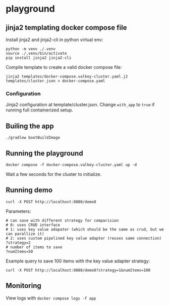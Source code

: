 # playground

## jinja2 templating docker compose file

Install jinja2 and jinja2-cli in python virtual env:
```aiignore
python -m venv ./.venv
source ./.venv/bin/activate
pip install jinja2 jinja2-cli
```
Compile template to create a valid docker compose file:
```aiignore
jinja2 templates/docker-compose.valkey-cluster.yaml.j2 templates/cluster.json > docker-compose.yaml
```

### Configuration
Jinja2 configuration at template/cluster.json. Change `with_app` to `true` if running full containerized setup.

## Builing the app

```aiignore
./gradlew bootBuildImage
```

## Running the playground

```aiignore
docker compose -f docker-compose.valkey-cluster.yaml up -d
```
Wait a few seconds for the cluster to initialize.

## Running demo

```aiignore
curl -X POST http://localhost:8080/demo8
```
Parameters:
```aiignore
# can save with different strategy for comparision
# 0: uses CRUD interface
# 1: uses key value adapater (which should be the same as crud, but we can parallize it)
# 2: uses custom pipelined key value adapter (reuses same connection)
?strategy=2
# number of items to save
?numItems=50
```
Example query to save 100 items with the key value adapter strategy:
```aiignore
curl -X POST http://localhost:8080/demo8?strategy=1&numItems=100
```

## Monitoring
View logs with `docker compose logs -f app`
